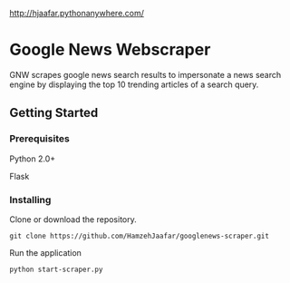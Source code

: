 http://hjaafar.pythonanywhere.com/

# Google News Webscraper 

GNW scrapes google news search results to impersonate a news search engine by displaying the top 10 trending articles of a search query.

## Getting Started


### Prerequisites

Python 2.0+

Flask

### Installing

Clone or download the repository.

```
git clone https://github.com/HamzehJaafar/googlenews-scraper.git
```

Run the application

```
python start-scraper.py
```
